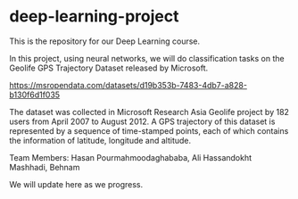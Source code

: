 # deep-learning-project

This is the repository for our Deep Learning course.

In this project, using neural networks, we will do classification tasks on the Geolife GPS Trajectory Dataset released by Microsoft.

https://msropendata.com/datasets/d19b353b-7483-4db7-a828-b130f6d1f035

The dataset was collected in Microsoft Research Asia Geolife project by 182 users from April 2007 to August 2012. 
A GPS trajectory of this dataset is represented by a sequence of time-stamped points, 
each of which contains the information of latitude, longitude and altitude.

Team Members: Hasan Pourmahmoodaghababa, Ali Hassandokht Mashhadi, Behnam 

We will update here as we progress. 
